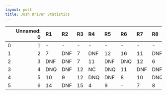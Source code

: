 ```yaml
---
layout: post 
title: Josh Driver Statistics
--- 
```


|    |   Unnamed: 0 | R1   | R2   | R3   | R4   | R5   | R6   | R7   | R8   | R9   | R10   | R11   | R12   |
|---:|-------------:|:-----|:-----|:-----|:-----|:-----|:-----|:-----|:-----|:-----|:------|:------|:------|
|  0 |            1 | -    | -    | -    | -    | -    | -    | -    | -    | -    | -     | -     | -     |
|  1 |            2 | 7    | DNF  | 7    | DNF  | 12   | 16   | 11   | DNF  | DNF  | 10    | DNF   | 10    |
|  2 |            3 | DNF  | DNF  | 7    | 11   | DNF  | DNQ  | 12   | 6    | DNF  | 7     | 6     | DNF   |
|  3 |            4 | DNQ  | DNF  | 12   | NC   | DNQ  | 11   | DNF  | DNF  | 8    | DNF   | 13    | -     |
|  4 |            5 | 10   | 9    | 12   | DNQ  | DNF  | 8    | 10   | DNQ  | -    | 2     | -     | 11    |
|  5 |            6 | 14   | DNF  | 15   | 4    | 9    | -    | 7    | 8    | DNF  | nan   | nan   | nan   |